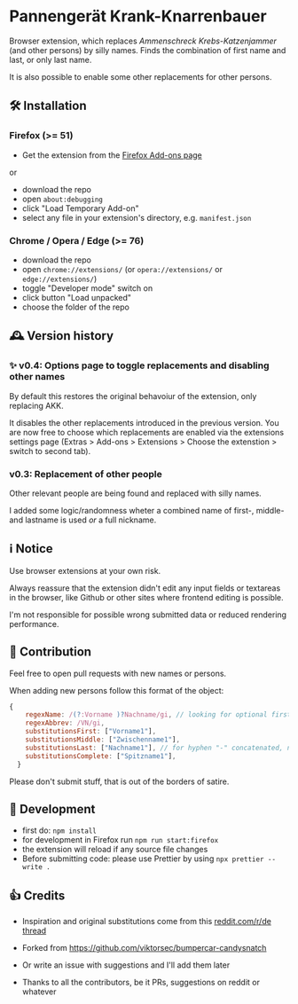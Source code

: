 # Pannengerät Krank-Knarrenbauer

Browser extension, which replaces _Ammenschreck Krebs-Katzenjammer_ (and other persons) by silly names.
Finds the combination of first name and last, or only last name.

It is also possible to enable some other replacements for other persons.

## 🛠 Installation

### Firefox (>= 51)

- Get the extension from the [Firefox Add-ons page](https://addons.mozilla.org/de-DE/firefox/addon/pannengerat-krank-knarrenbauer/)

or

- download the repo
- open `about:debugging`
- click "Load Temporary Add-on"
- select any file in your extension's directory, e.g. `manifest.json`

### Chrome / Opera / Edge (>= 76)

- download the repo
- open `chrome://extensions/` (or `opera://extensions/` or `edge://extensions/`)
- toggle "Developer mode" switch on
- click button "Load unpacked"
- choose the folder of the repo

## 🕰 Version history

### ✨ v0.4: Options page to toggle replacements and disabling other names

By default this restores the original behavoiur of the extension, only replacing AKK.

It disables the other replacements introduced in the previous version.
You are now free to choose which replacements are enabled via the extensions settings page (Extras > Add-ons > Extensions > Choose the extenstion > switch to second tab).

### v0.3: Replacement of other people

Other relevant people are being found and replaced with silly names.

I added some logic/randomness wheter a combined name of first-, middle- and lastname is used _or_ a full nickname.

## ℹ️ Notice

Use browser extensions at your own risk.

Always reassure that the extension didn't edit any input fields or textareas in the browser, like Github or other sites where frontend editing is possible.

I'm not responsible for possible wrong submitted data or reduced rendering performance.

## 🔀 Contribution

Feel free to open pull requests with new names or persons.

When adding new persons follow this format of the object:

```javascript
{
    regexName: /(?:Vorname )?Nachname/gi, // looking for optional firstname, lastname not optional
    regexAbbrev: /VN/gi,
    substitutionsFirst: ["Vorname1"],
    substitutionsMiddle: ["Zwischenname1"],
    substitutionsLast: ["Nachname1"], // for hyphen "-" concatenated, names add those in front of the lastname
    substitutionsComplete: ["Spitzname1"],
  }
```

Please don't submit stuff, that is out of the borders of satire.

## 🔨 Development

- first do: `npm install`
- for development in Firefox run `npm run start:firefox`
- the extension will reload if any source file changes
- Before submitting code:
  please use Prettier by using `npx prettier --write .`

## 👍 Credits

- Inspiration and original substitutions come from this [reddit.com/r/de thread](https://old.reddit.com/r/de/comments/cea32a/kleine_ansammlung_von_namensbausteinen_und/)

- Forked from https://github.com/viktorsec/bumpercar-candysnatch
- Or write an issue with suggestions and I'll add them later

- Thanks to all the contributors, be it PRs, suggestions on reddit or whatever
